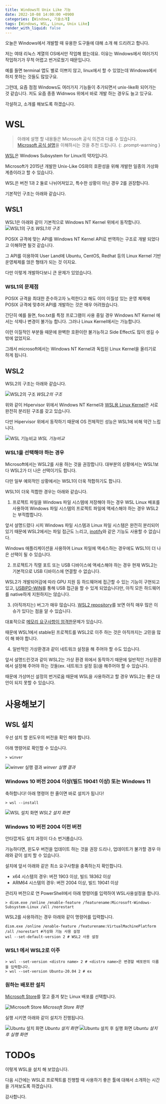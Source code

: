 ```yaml
---
title: Windows의 Unix Like 기능
date: 2022-10-08 14:00:00 +0900
categories: [Windows, 기술소개]
tags: [Windows, WSL, Linux, Unix Like]
render_with_liquid: false
---
```


오늘은 Windows에서 개발할 때 유용한 도구들에 대해 소개 해 드리려고 합니다.

저는 여태 리눅스 계열의 OS에서만 작업해 왔는데요.
이유는 Windows에서 여러가지 작업하기가 무척 어렵고 번거로웠기 때문입니다.

예를 들면 terminal 앱도 별로 이쁘지 않고, linux에서 할 수 있었는데 Windows에서 하지 못하는 것들도 많았구요.

그런데, 요즘 점점 Windows도 여러가지 기능들이 추가되면서 unix-like화 되어가는 것 같습니다.
저도 요즘 종종 Widnwos 위에서 바로 개발 하는 경우도 늘고 있구요.

각설하고, 소개를 해보도록 하겠습니다.

# WSL

> 아래에 설명 할 내용들은 Microsoft 공식 의견과 다를 수 있습니다.<br>[Microsoft 공식 설명](https://learn.microsoft.com/ko-kr/windows/wsl/)을 이해하시는 것을 추천 드립니다.
{: .prompt-warning }

[WSL](https://learn.microsoft.com/en-us/windows/wsl/about)은 Windows Subsystem for Linux의 약자입니다.

Microsoft가 2015년 개발한 Unix-Like OS와의 호환성을 위해 개발한 일종의 가상화 계층이라고 할 수 있습니다.

WSL은 버전 1과 2 둘로 나뉘어져있고, 특수한 상황이 아닌 경우 2를 권장합니다.

기본적인 구조는 아래와 같습니다.

## WSL1

WSL1은 아래와 같이 기본적으로 Windows NT Kernel 위에서 동작합니다.
![WSL1의 구조](/assets/img/2022-10-08-Windows%EC%9D%98-Unix-Like-%EA%B8%B0%EB%8A%A5/WSL1%EA%B5%AC%EC%A1%B0.webp)
_WSL1의 구조_

POSIX 규격에 맞는 API를 Windows NT Kernel API로 번역하는 구조로 개발 되었다고 이해하면 될것 같습니다.

그 API를 이용하여 User Land에 Ubuntu, CentOS, Redhat 등의 Linux Kernel 기반 운영체제를 얹은 형태가 되는 것 이지요. 

다만 이렇게 개발하다보니 큰 문제가 있었습니다.

### WSL1의 문제점

POSIX 규격을 최대한 준수하고자 노력한다고 해도 이미 이질성 있는 운영 체제에 POSIX 규격에 맞추어 API를 개발하는 것은 매우 어려웠습니다.

간단히 예를 들면, foo.txt를 특정 프로그램이 사용 중일 경우 Windows NT Kernel 에서는 삭제나 변경이 불가능 합니다. 그러나 Linux Kernel에서는 가능합니다.

이런 이질적인 부분들 때문에 완벽한 호환이란 불가능하고 Side Effect도 많이 생길 수 밖에 없었지요.

그래서 microsoft에서는 Windows NT Kernel과 독립된 Linux Kernel을 올리기로 하게 됩니다.

## WSL2

WSL2의 구조는 아래와 같습니다.

![WSL2의 구조](/assets/img/2022-10-08-Windows%EC%9D%98-Unix-Like-%EA%B8%B0%EB%8A%A5/WSL2%EA%B5%AC%EC%A1%B0.webp)
_WSL2의 구조_

위와 같이 Hipervisor 위에서 Windows NT Kernel과 [WSL용 Linux Kernel](https://github.com/microsoft/WSL2-Linux-Kernel)은 서로 완전히 분리된 구조를 갖고 있습니다.

다만 Hipervisor 위에서 동작하기 때문에 OS 전체적인 성능은 WSL1에 비해 약간 느립니다.

![WSL 기능비교](/assets/img/2022-10-08-Windows%EC%9D%98-Unix-Like-%EA%B8%B0%EB%8A%A5/WSL1%EA%B3%BC2%EC%9D%98%EC%B0%A8%EC%9D%B4%EC%A0%90.png)
_WSL 기능비교_

### WSL1을 선택해야 하는 경우

Microsoft에서는 WSL2를 사용 하는 것을 권장합니다.
대부분의 상황에서는 WSL1보다 WSL2가 더 나은 선택이기도 합니다.

다만 일부 예외적인 상황에서는 WSL1이 더욱 적합하기도 합니다.

WSL1이 더욱 적합한 경우는 아래와 같습니다.

1. 프로젝트 파일을 Windows 파일 시스템에 저장해야 하는 경우
  WSL Linux 배포를 사용하여 Windows 파일 시스템의 프로젝트 파일에 액세스해야 하는 경우 WSL2는 부적합합니다.

  앞서 설명드렸다 시피 Windows 파일 시스템과 Linux 파일 시스템은 완전히 분리되어있기 때문에 WSL2에서는 파일 접근도 느리고, [inotify](https://ko.wikipedia.org/wiki/Inotify)와 같은 기능도 사용할 수 없습니다.
  
  Windows 애플리케이션을 사용하여 Linux 파일에 액세스하는 경우에도 WSL1이 더 나은 선택이 될 수 있습니다.

2. 프로젝트가 직렬 포트 또는 USB 디바이스에 액세스해야 하는 경우
  현재 WSL2는 기본적으로 USB 디바이스에 연결할 수 없습니다.
  
  WSL2가 개발되어감에 따라 GPU 지원 등 하드웨어에 접근할 수 있는 기능이 구현되고 있고, [USBIPD-WIN](https://learn.microsoft.com/ko-kr/windows/wsl/connect-usb)를 통해 USB 접근을 할 수 있게 되었습니다만, 아직 모든 하드웨어를 native하게 지원하지는 않습니다.

3. (아직까지는) 버그가 매우 많습니다.
  [WSL2 repository](https://github.com/microsoft/WSL/issues)를 보면 아직 매우 많은 이슈가 있다는 점을 알 수 있습니다.
  
  대표적으로 [메모리 요구사항이 엄격한](https://github.com/microsoft/WSL/issues/4166)문제가 있습니다.
  
  때문에 WSL1에서 stable된 프로젝트를 WSL2로 이주 하는 것은 아직까지는 고민을 많이 해 봐야 합니다.

4. 일반적인 가상환경과 같이 네트워크 설정을 해 주어야 할 수도 있습니다.

  앞서 설명드린것과 같이 WSL2는 가상 환경 위에서 동작하기 때문에 일반적인 가상환경에서 설정해 주어야 하는 것들(ex. 네트워크 설정 등)을 해주어야 할 수 있습니다.

  때문에 가상머신 설정의 번거로움 때문에 WSL을 사용하려고 할 경우 WSL2는 좋은 대안이 되지 못할 수 있습니다.

# 사용해보기

## WSL 설치

우선 설치 할 윈도우의 버전을 확인 해야 합니다. 

아래 명령어로 확인할 수 있습니다.

```console
> winver
```
![winver 실행 결과](/assets/img//2022-10-08-Windows%EC%9D%98-Unix-Like-%EA%B8%B0%EB%8A%A5/winver%20%EC%8B%A4%ED%96%89%20%ED%99%94%EB%A9%B4.png)
_winver 실행 결과_

### Windows 10 버전 2004 이상(빌드 19041 이상) 또는 Windows 11

축하합니다! 아래 명령어 한 줄이면 바로 설치가 됩니다!
```console
> wsl --install
```

![WSL 설치 화면](/assets/img/2022-10-08-Windows%EC%9D%98-Unix-Like-%EA%B8%B0%EB%8A%A5/wsl%EC%84%A4%EC%B9%98%ED%99%94%EB%A9%B4.png)
_WSL2 설치 화면_

### Windows 10 버전 2004 이전 버전 

안타깝게도 설치 과정이 다소 번거롭습니다.

가능하다면, 윈도우 버전을 업데이트 하는 것을 권장 드리나, 업데이트가 불가할 경우 아래와 같이 설치 할 수 있습니다.

설치에 앞서 아래와 같은 최소 요구사항을 충족하는지 확인합니다.
- x64 시스템의 경우: 버전 1903 이상, 빌드 18362 이상
- ARM64 시스템의 경우: 버전 2004 이상, 빌드 19041 이상

관리자 버전으로 연 PowerShell에서 아래 명령어를 입력하여 WSL사용설정을 합니다.

```console
> dism.exe /online /enable-feature /featurename:Microsoft-Windows-Subsystem-Linux /all /norestart
```

WSL2를 사용하려는 경우 아래와 같이 명령어를 입력합니다.

```console
dism.exe /online /enable-feature /featurename:VirtualMachinePlatform /all /norestart #가상화 기능 사용 설정
wsl --set-default-version 2 # WSL2 사용 설정
```

### WSL1 에서 WSL2로 이주

```console
> wsl --set-version <distro name> 2 # <distro name>은 변경할 배포판의 이름을 입력합니다.
> wsl --set-version Ubuntu-20.04 2 # ex
```

### 원하는 배포판 설치

[Microsoft Store](https://aka.ms/wslstore)를 열고 즐겨 찾는 Linux 배포를 선택합니다.

![Microsoft Store](/assets/img/2022-10-08-Windows%EC%9D%98-Unix-Like-%EA%B8%B0%EB%8A%A5/MSStore%ED%99%94%EB%A9%B4.png)
_Microsoft Store 화면_

실행 시키면 아래와 같이 설치가 진행됩니다.

![Ubuntu 설치 화면](/assets/img/2022-10-08-Windows%EC%9D%98-Unix-Like-%EA%B8%B0%EB%8A%A5/Ubuntu%20on%20WSL%20%EC%84%A4%EC%B9%98%20%ED%99%94%EB%A9%B4.png)
_Ubuntu 설치 화면_
![Ubuntu 설치 후 실행 화면](/assets/img/2022-10-08-Windows%EC%9D%98-Unix-Like-%EA%B8%B0%EB%8A%A5/Ubuntu%20on%20WSL%20%EC%84%A4%EC%B9%98%20%ED%99%94%EB%A9%B42.png)
_Ubuntu 설치 후 실행 화면_


# TODOs

이렇게 WSL을 설치 해 보았습니다.

다음 시간에는 WSL로 프로젝트를 진행할 때 사용하기 좋은 툴에 대해서 소개하는 시간을 가져보도록 하겠습니다.

감사합니다.